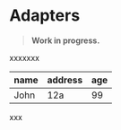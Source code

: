 # Adapters

> **Work in progress.**

xxxxxxx

| name | address | age |
|------|---------|-----|
| John | 12a     | 99  |

xxx